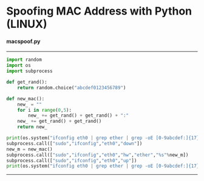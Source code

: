 # Spoofing MAC Address with Python (LINUX)

#### macspoof.py
---------------------------------------------------------------------
```python
import random
import os
import subprocess 

def get_rand():
    return random.choice("abcdef0123456789") 

def new_mac():
    new_ = "" 
    for i in range(0,5):
        new_ += get_rand() + get_rand() + ":"  
    new_ += get_rand() + get_rand() 
    return new_

print(os.system("ifconfig eth0 | grep ether | grep -oE [0-9abcdef:]{17}")) 
subprocess.call(["sudo","ifconfig","eth0","down"]) 
new_m = new_mac() 
subprocess.call(["sudo","ifconfig","eth0","hw","ether","%s"%new_m]) 
subprocess.call(["sudo","ifconfig","eth0","up"]) 
print(os.system("ifconfig eth0 | grep ether | grep -oE [0-9abcdef:]{17}"))
```
---------------------------------------------------------------------
